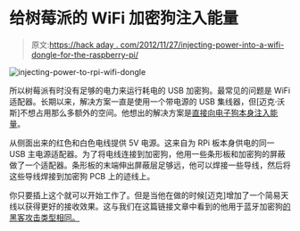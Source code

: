 # 给树莓派的 WiFi 加密狗注入能量

> 原文:[https://hack aday . com/2012/11/27/injecting-power-into-a-wifi-dongle-for-the-raspberry-pi/](https://hackaday.com/2012/11/27/injecting-power-into-a-wifi-dongle-for-the-raspberry-pi/)

![](../Images/f60626c6f6de76b426f771be369a2b62.png "injecting-power-to-rpi-wifi-dongle")

所以树莓派有时没有足够的电力来运行耗电的 USB 加密狗。最常见的问题是 WiFi 适配器。长期以来，解决方案一直是使用一个带电源的 USB 集线器，但[迈克·沃斯]不想占用那么多额外的空间。他想出的解决方案是[直接向电子狗本身注入能量](http://www.mike-worth.com/2012/11/26/adding-wi-fi-to-a-raspberry-pi-without-a-powered-hub/)。

从侧面出来的红色和白色电线提供 5V 电源。这来自为 RPi 板本身供电的同一 USB 主电源适配器。为了将电线连接到加密狗，他用一些条形板和加密狗的屏蔽做了一个适配器。条形板的末端伸出屏蔽层足够远，他可以焊接一些导线，然后将这些导线焊接到加密狗 PCB 上的迹线上。

你只要插上这个就可以开始工作了。但是当他在做的时候[迈克]增加了一个简易天线以获得更好的接收效果。这与我们在这篇链接文章中看到的他用于蓝牙加密狗[的黑客攻击类型相同。](http://hackaday.com/2012/05/21/hackaday-links-may-21-2012/)